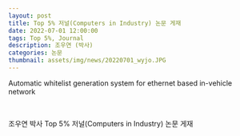 ```yaml
---
layout: post
title: Top 5% 저널(Computers in Industry) 논문 게재
date: 2022-07-01 12:00:00
tags: Top 5%, Journal
description: 조우연 (박사)
categories: 논문
thumbnail: assets/img/news/20220701_wyjo.JPG
---
```


<p class="item-intro text-muted">Automatic whitelist generation system for ethernet based in-vehicle network</p>
<img class="img-responsive img-centered" src="img/news/20220701_wyjo.JPG" alt="">
<img class="img-responsive img-centered" src="img/news/20220701_CI.PNG" alt="">
<p>조우연 박사 Top 5% 저널(Computers in Industry) 논문 게재</p>